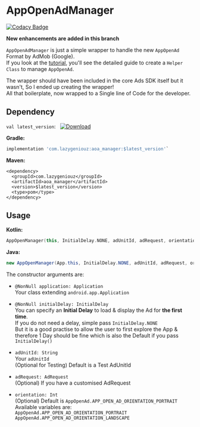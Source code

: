 # AppOpenAdManager

[![Codacy Badge](https://api.codacy.com/project/badge/Grade/af51d9b73c4544cca0be5e0af1b2669c)](https://app.codacy.com/gh/ItzNotABug/AppOpenAdManager?utm_source=github.com&utm_medium=referral&utm_content=ItzNotABug/AppOpenAdManager&utm_campaign=Badge_Grade)

**New enhancements are added in this branch**

`AppOpenAdManager` is just a simple wrapper to handle the new `AppOpenAd` Format by AdMob (Google).\
If you look at the [tutorial](https://developers.google.com/admob/android/app-open-ads), you'll see the detailed guide to create a `Helper Class` to manage `AppOpenAd`.

The wrapper should have been included in the core Ads SDK itself but it wasn't, So I ended up creating the wrapper!\
All that boilerplate, now wrapped to a Single line of Code for the developer.

## Dependency
`val latest_version`: &nbsp; [![Download](https://api.bintray.com/packages/itznotabug/Maven/AppOpenAdManager/images/download.svg)](https://bintray.com/itznotabug/Maven/AppOpenAdManager/_latestVersion)

**Gradle:**
```groovy
implementation 'com.lazygeniouz:aoa_manager:$latest_version'`
```

**Maven:**
```maven
<dependency>
  <groupId>com.lazygeniouz</groupId>
  <artifactId>aoa_manager</artifactId>
  <version>$latest_version</version>
  <type>pom</type>
</dependency>
```

## Usage
**Kotlin:**
```kotlin
AppOpenManager(this, InitialDelay.NONE, adUnitId, adRequest, orientation)
```

**Java:**
```java
new AppOpenManager(App.this, InitialDelay.NONE, adUnitId, adRequest, orientation);
```

The constructor arguments are:
*   `@NonNull application: Application`\
     Your class extending `android.app.Application`

*   `@NonNull initialDelay: InitialDelay`\
     You can specify an **Initial Delay** to load & display the Ad for **the first time**.\
     If you do not need a delay, simple pass `InitialDelay.NONE`\
     But it is a good practise to allow the user to first explore the App &\
     therefore 1 Day should be fine which is also the Default if you pass `InitialDelay()`

*   `adUnitId: String`\
     Your `adUnitId`\
     (Optional for Testing) Default is a Test AdUnitId

*   `adRequest: AdRequest`\
     (Optional) If you have a customised AdRequest

*   `orientation: Int`\
     (Optional) Default is `AppOpenAd.APP_OPEN_AD_ORIENTATION_PORTRAIT`\
     Available variables are:\
     `AppOpenAd.APP_OPEN_AD_ORIENTATION_PORTRAIT`\
     `AppOpenAd.APP_OPEN_AD_ORIENTATION_LANDSCAPE`
